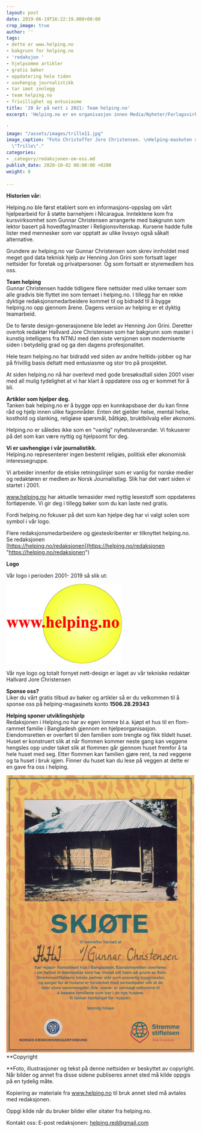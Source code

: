```yaml
---
layout: post
date: 2019-06-19T16:22:19.000+00:00
crop_image: true
author: ''
tags:
- dette er www.helping.no
- bakgrunn for helping.no
- 'redaksjon '
- hjelpsomme artikler
- gratis bøker
- oppdatering hele tiden
- uavhengig journalistikk
- tar imot innlegg
- team helping.no
- frivillighet og entusiasme
title: '20 år på nett i 2021: Team helping.no'
excerpt: 'Helping.no er en organisasjon innen Media/Nyheter/Forlagsvirksomhet

'
image: "/assets/images/trille11.jpg"
image_caption: "Foto Christoffer Jore Christensen. \nHelping-maskoten skogskatten
  \"Trille\"."
categories:
- _category/redaksjonen-om-oss.md
publish_date: 2020-10-02 00:00:00 +0200
weight: 8

---
```

**Historien vår:**

Helping.no ble først etablert som en informasjons-oppslag om vårt hjelpearbeid for å støtte barnehjem i NIcaragua. Inntektene kom fra kursvirksomhet som Gunnar Christensen arrangerte med bakgrunn som lektor basert på hovedfag/master i Religionsvitenskap. Kursene hadde fulle lister med mennesker som var opptatt av ulike livssyn også såkalt alternative.

Grundere av helping.no var Gunnar Christensen som skrev innholdet med meget god data teknisk hjelp av Henning Jon Grini som fortsatt lager nettsider for foretak og privatpersoner. Og som fortsatt er styremedlem hos oss.

**Team helping**  
Gunnar Christensen hadde tidligere flere nettsider med ulike temaer som alle gradvis ble flyttet inn som temaet i helping.no. I tillegg har en rekke dyktige redaksjonsmedarbeidere kommet til og bidradd til å bygge helping.no opp gjennom årene. Dagens version av helping er et dyktig teamarbeid.

De to første design-generasjonene ble ledet av Henning Jon Grini. Deretter overtok redaktør Hallvard Jore Christensen som har bakgrunn som master i kunstig intelligens fra NTNU med den siste versjonen som moderniserte siden i betydelig grad og ga den dagens  profesjonalitet.

Hele team helping.no har bidradd ved siden av andre heltids-jobber og har på frivillig basis deltatt med entusiasme og stor tro på prosjektet.

At siden helping.no nå har overlevd med gode bresøksdtall siden 2001 viser med all mulig tydelighet at vi har klart å oppdatere oss og er kommet for å bli.

**Artikler som hjelper deg.**  
Tanken bak helping.no er å bygge opp en kunnkapsbase der du kan finne råd og hjelp innen ulike fagområder. Enten det gjelder helse, mental helse, kosthold og slanking, religiøse spørsmål, båtkjøp, bruktbilvalg eller økonomi.

Helping.no er således ikke som en "vanlig" nyhetsleverandør. Vi fokuserer på det som kan være nyttig og hjelpsomt for deg.

**Vi er uavhengige i vår journalistikk.**  
Helping.no representerer ingen bestemt religiøs, politisk eller økonomisk interessegruppe.

Vi arbeider innenfor de etiske retningslinjer som er vanlig for norske medier og redaktøren er medlem av Norsk Journalistlag. Slik har det vært siden vi startet i 2001.

www.helping.no har aktuelle temasider med nyttig lesestoff som oppdateres fortløpende. Vi gir deg i tillegg bøker som du kan laste ned gratis.

Fordi helping.no fokuser på det som kan hjelpe deg har vi valgt solen som symbol i vår logo.

Flere redaksjonsmedarbeidere og gjesteskribenter er tilknyttet helping.no. Se redaksjonen  
[https://helping.no/redaksjonen](https://helping.no/redaksjonen "https://helping.no/redaksjonen")

**Logo**

Vår logo i perioden 2001- 2019 så slik ut:

![](/assets/images/helping-2.jpg)

Vår nye logo og totalt fornyet nett-design er laget av vår tekniske redaktør Hallvard Jore Christensen

**Sponse oss?**  
Liker du vårt gratis tilbud av bøker og artikler så er du velkommen til å sponse oss på helping-magasinets konto **1506.28.29343**

**Helping sponer utviklingshjelp**  
Redaksjonen i Helping.no har av egen lomme bl.a. kjøpt et hus til en flom-rammet familie i Bangladesh gjennom en hjelpeorganisasjon. Eiendomsretten er overført til den familien som trengte og fikk tildelt huset. Huset er konstruert slik at når flommen kommer neste gang kan veggene hengsles opp under taket slik at flommen går gjennom huset fremfor å ta hele huset med seg. Etter flommen kan familien gjøre rent, ta ned veggene og ta huset i bruk igjen. Finner du huset kan du lese på veggen at dette er en gave fra oss i helping.

![](/assets/images/skjote.jpg)  
**Copyright  
  
**Foto, illustrasjoner og tekst på denne nettsiden er beskyttet av copyright. Når bilder og annet fra disse sidene publiseres annet sted må kilde oppgis på en tydelig måte.

Kopiering av materiale fra www.helping.no til bruk annet sted må avtales med redaksjonen.

Oppgi kilde når du bruker bilder eller  sitater fra helping.no.

Kontakt oss: E-post redaksjonen: [helping.red@gmail.com]()